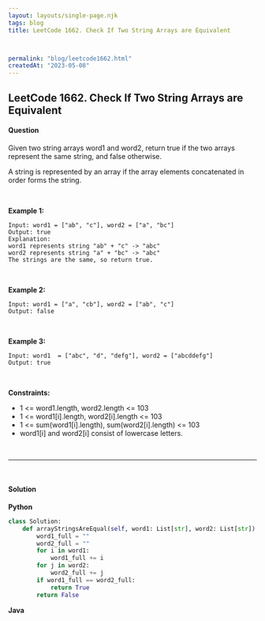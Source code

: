 ```yaml
---
layout: layouts/single-page.njk
tags: blog
title: LeetCode 1662. Check If Two String Arrays are Equivalent



permalink: "blog/leetcode1662.html"
createdAt: "2023-05-08"
---
```


## LeetCode 1662. Check If Two String Arrays are Equivalent



#### Question
Given two string arrays word1 and word2, return true if the two arrays represent the same string, and false otherwise.

A string is represented by an array if the array elements concatenated in order forms the string.

<p>&nbsp;</p>

**Example 1:**

    Input: word1 = ["ab", "c"], word2 = ["a", "bc"]
    Output: true
    Explanation:
    word1 represents string "ab" + "c" -> "abc"
    word2 represents string "a" + "bc" -> "abc"
    The strings are the same, so return true.

<p>&nbsp;</p>

**Example 2:**

    Input: word1 = ["a", "cb"], word2 = ["ab", "c"]
    Output: false

<p>&nbsp;</p>

**Example 3:**

    Input: word1  = ["abc", "d", "defg"], word2 = ["abcddefg"]
    Output: true

<p>&nbsp;</p>


**Constraints:**


* 1 <= word1.length, word2.length <= 103
* 1 <= word1[i].length, word2[i].length <= 103
* 1 <= sum(word1[i].length), sum(word2[i].length) <= 103
* word1[i] and word2[i] consist of lowercase letters.




<p>&nbsp;</p>

---

<p>&nbsp;</p>  

#### Solution
**Python**
```Python
class Solution:
    def arrayStringsAreEqual(self, word1: List[str], word2: List[str]) -> bool:
        word1_full = ""
        word2_full = ""
        for i in word1:
            word1_full += i
        for j in word2:
            word2_full += j
        if word1_full == word2_full:
            return True
        return False
```

**Java**